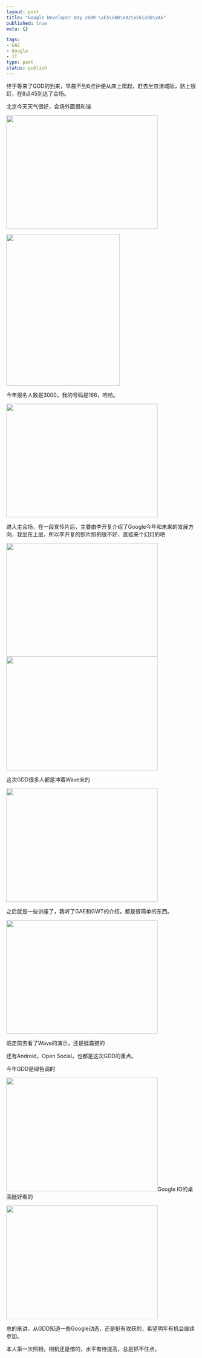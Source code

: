 ```yaml
--- 
layout: post
title: "Google Developer Day 2009 \xE5\xBD\x92\xE6\x9D\xA5"
published: true
meta: {}

tags: 
- GAE
- Google
- IT
type: post
status: publish
---
```

终于等来了GDD的到来，早晨不到6点钟便从床上爬起，赶去坐京津城际，路上很赶，在8点45到达了会场。

<!--more-->

北京今天天气很好，会场外面很和谐

<img class="aligncenter" title="GDD2009" src="http://lh5.ggpht.com/_NOssrYeutRM/SikMgLdrZZI/AAAAAAAABts/Bzdv2eDp87U/s400/img_2240.jpg" alt="" width="400" height="300" />

<img class="aligncenter" title="GDD2009" src="http://lh4.ggpht.com/_NOssrYeutRM/SikMp-ATALI/AAAAAAAABvg/2hBe1QXbj-0/s400/img_2243.jpg" alt="" width="300" height="400" /><!--more-->

今年报名人数是3000，我的号码是166，哈哈。

<img class="aligncenter" title="GDD2009" src="http://lh5.ggpht.com/_NOssrYeutRM/SikM1vLRg0I/AAAAAAAABuI/ApVKjVPAqFA/s400/img_2246.jpg" alt="" width="400" height="300" />

进入主会场，在一段宣传片后，主要由李开复介绍了Google今年和未来的发展方向，我坐在上层，所以李开复的照片照的很不好，直接来个幻灯的吧

<img class="aligncenter" title="GDD2009" src="http://lh3.ggpht.com/_NOssrYeutRM/SikM44uyOgI/AAAAAAAABuM/72t2nHzZTCg/s400/img_2247.jpg" alt="" width="400" height="300" />

<img class="aligncenter" title="GDD2009" src="http://lh4.ggpht.com/_NOssrYeutRM/SikNOssc03I/AAAAAAAABus/WqGF9b82WXo/s400/img_2255.jpg" alt="" width="400" height="300" />

这次GDD很多人都是冲着Wave来的

<img class="aligncenter" title="GDD2009" src="http://lh5.ggpht.com/_NOssrYeutRM/SikNUkOBu5I/AAAAAAAABu0/R6aJgoBplK8/s400/img_2257.jpg" alt="" width="400" height="300" />

之后就是一些讲座了，我听了GAE和GWT的介绍，都是很简单的东西。

<img class="aligncenter" title="GDD2009" src="http://lh3.ggpht.com/_NOssrYeutRM/SikNixeOZPI/AAAAAAAABvE/7_e2P7d46Hs/s400/img_2261.jpg" alt="" width="400" height="300" />

临走前去看了Wave的演示，还是挺震撼的

还有Android，Open Social，也都是这次GDD的重点。

今年GDD是绿色调的

<img class="aligncenter" title="GDD2009" src="http://lh3.ggpht.com/_NOssrYeutRM/SikNmBJd2cI/AAAAAAAABvI/5HZtQfZsBU4/s400/img_2262.jpg" alt="" width="400" height="300" />Google IO的桌面挺好看的

<img class="aligncenter" title="GDD2009" src="http://lh4.ggpht.com/_NOssrYeutRM/SikNvoN0nFI/AAAAAAAABvY/DQY7JdL13ZU/s400/img_2265.jpg" alt="" width="400" height="300" />

总的来讲，从GDD知道一些Google动态，还是挺有收获的，希望明年有机会继续参加。

本人第一次照相，相机还是借的，水平有待提高，总是抓不住点。
